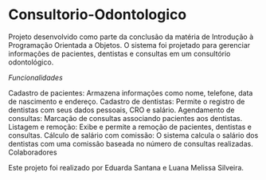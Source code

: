 # Consultorio-Odontologico
Projeto desenvolvido como parte da conclusão da matéria de Introdução à Programação Orientada a Objetos. O sistema foi projetado para gerenciar informações de pacientes, dentistas e consultas em um consultório odontológico.

*Funcionalidades*

Cadastro de pacientes: Armazena informações como nome, telefone, data de nascimento e endereço.
Cadastro de dentistas: Permite o registro de dentistas com seus dados pessoais, CRO e salário.
Agendamento de consultas: Marcação de consultas associando pacientes aos dentistas.
Listagem e remoção: Exibe e permite a remoção de pacientes, dentistas e consultas.
Cálculo de salário com comissão: O sistema calcula o salário dos dentistas com uma comissão baseada no número de consultas realizadas.
Colaboradores

Este projeto foi realizado por Eduarda Santana e Luana Melissa Silveira.
